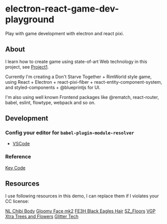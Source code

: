 # electron-react-game-dev-playground

Play with game development with electron and react pixi.

## About

I learn how to create game using state-of-art Web technology in this project, see [Project1](https://github.com/linonetwo/electron-react-game-dev-playground/projects/1).

Currently I'm creating a Don't Starve Together + RimWorld style game, using React + Electron + react-pixi-fiber + react-entity-component-system, and styled-components + @blueprintjs for UI.

I'm also using well known Frontend packages like @rematch, react-router, babel, eslint, flowtype, webpack and so on.

## Development

### Config your editor for `babel-plugin-module-resolver`

- [VSCode](https://github.com/tleunen/babel-plugin-module-resolver/issues/92#issuecomment-285755384)

### Reference

[Key Code](https://developer.mozilla.org/en-US/docs/Web/API/KeyboardEvent/code/code_values)

## Resources

I use following resources in this demo, I can replace them if I violates your CC license:

[NL Chibi Body](https://steamcommunity.com/sharedfiles/filedetails/?id=1556214130)
[Gloomy Face mk2](https://steamcommunity.com/sharedfiles/filedetails/?id=1870677788)
[FE3H Black Eagles Hair](https://steamcommunity.com/sharedfiles/filedetails/?id=1962075314)
[SZ_Floors](https://steamcommunity.com/sharedfiles/filedetails/?id=1874668171)
[VGP Xtra Trees and Flowers](https://steamcommunity.com/sharedfiles/filedetails/?id=1185281838)
[Glitter Tech](https://steamcommunity.com/sharedfiles/filedetails/?id=725576127)

